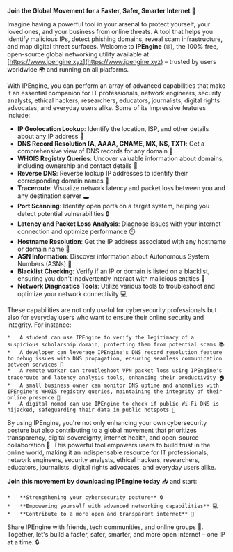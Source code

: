 **Join the Global Movement for a Faster, Safer, Smarter Internet 🚀**

Imagine having a powerful tool in your arsenal to protect yourself, your loved ones, and your business from online threats. A tool that helps you identify malicious IPs, detect phishing domains, reveal scam infrastructure, and map digital threat surfaces. Welcome to **IPEngine** (🌐), the 100% free, open-source global networking utility available at [https://www.ipengine.xyz](https://www.ipengine.xyz) – trusted by users worldwide 🌍 and running on all platforms.

With IPEngine, you can perform an array of advanced capabilities that make it an essential companion for IT professionals, network engineers, security analysts, ethical hackers, researchers, educators, journalists, digital rights advocates, and everyday users alike. Some of its impressive features include:

*   **IP Geolocation Lookup**: Identify the location, ISP, and other details about any IP address 📍
*   **DNS Record Resolution (A, AAAA, CNAME, MX, NS, TXT)**: Get a comprehensive view of DNS records for any domain 🔗
*   **WHOIS Registry Queries**: Uncover valuable information about domains, including ownership and contact details 📝
*   **Reverse DNS**: Reverse lookup IP addresses to identify their corresponding domain names 🔁
*   **Traceroute**: Visualize network latency and packet loss between you and any destination server 🕳️
*   **Port Scanning**: Identify open ports on a target system, helping you detect potential vulnerabilities 🔒
*   **Latency and Packet Loss Analysis**: Diagnose issues with your internet connection and optimize performance ⏱️
*   **Hostname Resolution**: Get the IP address associated with any hostname or domain name 📡
*   **ASN Information**: Discover information about Autonomous System Numbers (ASNs) 🔗
*   **Blacklist Checking**: Verify if an IP or domain is listed on a blacklist, ensuring you don't inadvertently interact with malicious entities 🚫
*   **Network Diagnostics Tools**: Utilize various tools to troubleshoot and optimize your network connectivity 💻

These capabilities are not only useful for cybersecurity professionals but also for everyday users who want to ensure their online security and integrity. For instance:

    *   A student can use IPEngine to verify the legitimacy of a suspicious scholarship domain, protecting them from potential scams 📚
    *   A developer can leverage IPEngine's DNS record resolution feature to debug issues with DNS propagation, ensuring seamless communication between services 🔩
    *   A remote worker can troubleshoot VPN packet loss using IPEngine's traceroute and latency analysis tools, enhancing their productivity 🏠
    *   A small business owner can monitor DNS uptime and anomalies with IPEngine's WHOIS registry queries, maintaining the integrity of their online presence 💼
    *   A digital nomad can use IPEngine to check if public Wi-Fi DNS is hijacked, safeguarding their data in public hotspots 📡

By using IPEngine, you're not only enhancing your own cybersecurity posture but also contributing to a global movement that prioritizes transparency, digital sovereignty, internet health, and open-source collaboration 🔗. This powerful tool empowers users to build trust in the online world, making it an indispensable resource for IT professionals, network engineers, security analysts, ethical hackers, researchers, educators, journalists, digital rights advocates, and everyday users alike.

**Join this movement by downloading IPEngine today** 📥 and start:

    *   **Strengthening your cybersecurity posture** 🔒
    *   **Empowering yourself with advanced networking capabilities** 💻
    *   **Contribute to a more open and transparent internet** 🔗

Share IPEngine with friends, tech communities, and online groups 🤝. Together, let's build a faster, safer, smarter, and more open internet – one IP at a time. 🔒